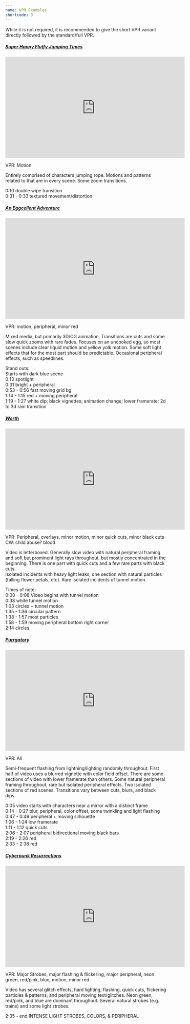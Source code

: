 ```yaml
---
name: VPR Examples
shortcode: 3
---
```


While it is not required, it is recommended to give the short VPR variant directly followed by the standard/full VPR.
    
<div class="vpr">
<h5><a href="https://youtu.be/VlLkh266JZI">Super Happy Fluffy Jumping Times</a></h5>
<iframe width="560" height="315" src="https://www.youtube-nocookie.com/embed/VlLkh266JZI" title="YouTube video player" frameborder="0" allow="accelerometer; autoplay; clipboard-write; encrypted-media; gyroscope; picture-in-picture; web-share" allowfullscreen></iframe>
<p>VPR: Motion</p> 
<p>Entirely comprised of characters jumping rope. Motions and patterns related to that are in every scene. Some zoom transitions.</p>
<p> 
    0:10 double wipe transition <br />
    0:31 - 0:33 textured movement/distortion  
</p>
</div>

<div class="vpr">
<h5><a href="https://youtu.be/hkee3SRDtaM">An Eggcellent Adventure</a></h5>
<iframe width="560" height="315" src="https://www.youtube-nocookie.com/embed/hkee3SRDtaM" title="YouTube video player" frameborder="0" allow="accelerometer; autoplay; clipboard-write; encrypted-media; gyroscope; picture-in-picture; web-share" allowfullscreen></iframe>
<p>VPR: motion, peripheral, minor red</p>
<p>
    Mixed media, but primarily 3D/CG animation. Transitions are cuts and some slow quick zooms with rare fades. Focuses on an uncooked egg, so most scenes include clear liquid motion and yellow yolk motion. Some soft light effects that for the most part should be predictable. Occasional peripheral effects, such as speedlines.
</p><p> 
    Stand outs:<br />
    Starts with dark blue scene<br />
    0:13 spotlight<br />
    0:31 bright + peripheral<br />
    0:53 - 0:56 fast moving grid bg<br />
    1:14 - 1:15 red + moving peripheral<br />
    1:19 - 1:27 white dip; black vignettes; animation change; lower framerate; 2d to 3d rain transition
</p>
</div>

<div class="vpr">
<h5><a href="https://youtu.be/Vg3K7RJgpe4">Worth</a></h5>
<iframe width="560" height="315" src="https://www.youtube-nocookie.com/embed/Vg3K7RJgpe4" title="YouTube video player" frameborder="0" allow="accelerometer; autoplay; clipboard-write; encrypted-media; gyroscope; picture-in-picture; web-share" allowfullscreen></iframe>

<p>VPR: Peripheral, overlays, minor motion, minor quick cuts, minor black cuts<br />
CW: child abuse? blood</p>

<p>Video is letterboxed. Generally slow video with natural peripheral framing and soft but prominent light rays throughout, but mostly concentrated in the beginning. There is one part with quick cuts and a few rare parts with black cuts.<br /> Isolated incidents with heavy light leaks, one section with natural particles (falling flower petals, etc). Rare isolated incidents of tunnel motion. </p>
<p>Times of note:<br />
0:00 - 0:08 Video begins with tunnel motion<br />
0:38 white tunnel motion<br />
1:03 circles + tunnel motion <br />
1:35 - 1:36 circular pattern <br />
1:38 - 1:57 most particles <br />
1:58 - 1:59 moving peripheral bottom right corner <br />
2:14 circles <br />
</p>
</div>

<div class="vpr">
<h5><a href="https://youtu.be/flX01ygDYwE">Purrgatory</a></h5>
<iframe width="560" height="315" src="https://www.youtube-nocookie.com/embed/flX01ygDYwE" title="YouTube video player" frameborder="0" allow="accelerometer; autoplay; clipboard-write; encrypted-media; gyroscope; picture-in-picture; web-share" allowfullscreen></iframe>
<p>VPR: All</p>
<p>Semi-frequent flashing from lightning/lighting randomly throughout. First half of video uses a blurred vignette with color field offset. There are some sections of video with lower framerate than others. Some natural peripheral framing throughout, rare but isolated peripheral effects. Two isolated sections of red scenes. Transitions vary between cuts, blurs, and black dips.</p>
<p>
    0:05 video starts with characters near a mirror with a distinct frame<br />
    0:14 - 0:27 blur, peripheral, color offset, some twinkling and light flashing<br />
    0:47 - 0:49 peripheral + moving silhouette<br />
    1:06 - 1:24 low framerate<br />
    1:11 - 1:12 quick cuts<br />
    2:06 - 2:07 peripheral bidirectional moving black bars<br />
    2:19 - 2:26 red<br />
    2:33 - 2:38 red<br />
</p> 
</div>

<div class="vpr">
<h5><a href="https://youtu.be/36I6FjEYPsY">Cyberpunk Resurrections</a></h5>
<iframe width="560" height="315" src="https://www.youtube-nocookie.com/embed/36I6FjEYPsY" title="YouTube video player" frameborder="0" allow="accelerometer; autoplay; clipboard-write; encrypted-media; gyroscope; picture-in-picture; web-share" allowfullscreen></iframe>
<p>VPR: Major Strobes, major flashing & flickering, major peripheral, neon green, red/pink, blue, motion, minor red</p>
<p>
Video has several glitch effects, hard lighting, flashing, quick cuts, flickering particles & patterns, and peripheral moving text/glitches. Neon green, red/pink, and blue are dominant throughout. Several natural strobes (e.g. trains) and some light strobes.
</p>
    
<p>2:35 - end  INTENSE LIGHT STROBES, COLORS, & PERIPHERAL</p>
</div>




